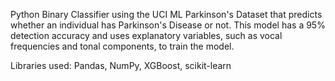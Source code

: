 Python Binary Classifier using the UCI ML Parkinson's Dataset that predicts whether an individual has Parkinson's Disease or not. This model has a 95% detection accuracy and uses 
explanatory variables, such as vocal frequencies and tonal components, to train the model.

Libraries used: Pandas, NumPy, XGBoost, scikit-learn
